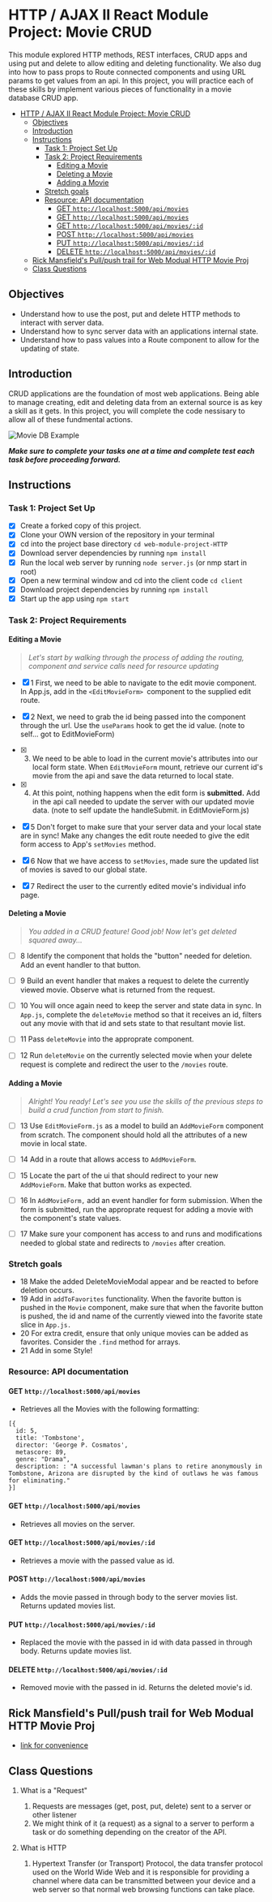 # HTTP / AJAX II React Module Project: Movie CRUD

This module explored HTTP methods, REST interfaces, CRUD apps and using put and delete to allow editing and deleting functionality. We also dug into how to pass props to Route connected components and using URL params to get values from an api. In this project, you will practice each of these skills by implement various pieces of functionality in a movie database CRUD app.

- [HTTP / AJAX II React Module Project: Movie CRUD](#http--ajax-ii-react-module-project-movie-crud)
  - [Objectives](#objectives)
  - [Introduction](#introduction)
  - [Instructions](#instructions)
    - [Task 1: Project Set Up](#task-1-project-set-up)
    - [Task 2: Project Requirements](#task-2-project-requirements)
      - [Editing a Movie](#editing-a-movie)
      - [Deleting a Movie](#deleting-a-movie)
      - [Adding a Movie](#adding-a-movie)
    - [Stretch goals](#stretch-goals)
    - [Resource: API documentation](#resource-api-documentation)
      - [GET `http://localhost:5000/api/movies`](#get-httplocalhost5000apimovies)
      - [GET `http://localhost:5000/api/movies`](#get-httplocalhost5000apimovies-1)
      - [GET `http://localhost:5000/api/movies/:id`](#get-httplocalhost5000apimoviesid)
      - [POST `http://localhost:5000/api/movies`](#post-httplocalhost5000apimovies)
      - [PUT `http://localhost:5000/api/movies/:id`](#put-httplocalhost5000apimoviesid)
      - [DELETE `http://localhost:5000/api/movies/:id`](#delete-httplocalhost5000apimoviesid)
  - [Rick Mansfield's Pull/push trail for Web Modual HTTP Movie Proj](#rick-mansfields-pullpush-trail-for-web-modual-http-movie-proj)
  - [Class Questions](#class-questions)

## Objectives
- Understand how to use the post, put and delete HTTP methods to interact with server data.
- Understand how to sync server data with an applications internal state.
- Understand how to pass values into a Route component to allow for the updating of state.

## Introduction
CRUD applications are the foundation of most web applications. Being able to manage creating, edit and deleting data from an external source is as key a skill as it gets. In this project, you will complete the code nessisary to allow all of these fundmental actions.

![Movie DB Example](project-goals.gif)

***Make sure to complete your tasks one at a time and complete test each task before proceeding forward.***

## Instructions
### Task 1: Project Set Up
* [x] Create a forked copy of this project.
* [x] Clone your OWN version of the repository in your terminal
* [x] cd into the project base directory `cd web-module-project-HTTP`
* [x] Download server dependencies by running `npm install`
* [x] Run the local web server by running `node server.js` (or nmp start in root)
* [x] Open a new terminal window and cd into the client code `cd client`
* [x] Download project dependencies by running `npm install`
* [x] Start up the app using `npm start`

### Task 2: Project Requirements
#### Editing a Movie
> *Let's start by walking through the process of adding the routing, component and service calls need for resource updating*

* [x] 1 First, we need to be able to navigate to the edit movie component. In App.js, add in the `<EditMovieForm> `component to the supplied edit route.

* [x] 2 Next, we need to grab the id being passed into the component through the url. Use the `useParams` hook to get the id value. (note to self... got to EditMovieForm)

* [x] 3. We need to be able to load in the current movie's attributes into our local form state. When `EditMovieForm` mount, retrieve our current id's movie from the api and save the data returned to local state.

* [x] 4. At this point, nothing happens when the edit form is **submitted.** Add in the api call needed to update the server with our updated movie data. (note to self update the handleSubmit. in EditMovieForm.js)

* [x] 5 Don't forget to make sure that your server data and your local state are in sync! Make any changes the edit route needed to give the edit form access to App's `setMovies` method.

* [x] 6 Now that we have access to `setMovies`, made sure the updated list of movies is saved to our global state.

* [x] 7 Redirect the user to the currently edited movie's individual info page.

#### Deleting a Movie
> *You added in a CRUD feature! Good job! Now let's get deleted squared away...*

* [ ] 8 Identify the component that holds the "button" needed for deletion. Add an event handler to that button.

* [ ] 9 Build an event handler that makes a request to delete the currently viewed movie. Observe what is returned from the request.

* [ ] 10 You will once again need to keep the server and state data in sync. In `App.js`, complete the `deleteMovie` method so that it receives an id, filters out any movie with that id and sets state to that resultant movie list.

* [ ] 11 Pass `deleteMovie` into the approprate component.

* [ ] 12 Run `deleteMovie` on the currently selected movie when your delete request is complete and redirect the user to the `/movies` route.

#### Adding a Movie
> *Alright! You ready! Let's see you use the skills of the previous steps to build a crud function from start to finish.*

* [ ] 13 Use `EditMovieForm.js` as a model to build an `AddMovieForm` component from scratch. The component should hold all the attributes of a new movie in local state.

* [ ] 14 Add in a route that allows access to `AddMovieForm`.

* [ ] 15 Locate the part of the ui that should redirect to your new `AddMovieForm`. Make that button works as expected.

* [ ] 16 In `AddMovieForm,` add an event handler for form submission. When the form is submitted, run the approprate request for adding a movie with the component's state values.

* [ ] 17 Make sure your component has access to and runs and modifications needed to global state and redirects to `/movies` after creation.

### Stretch goals
- 18 Make the added DeleteMovieModal appear and be reacted to before deletion occurs.
- 19 Add in `addToFavorites` functionality. When the favorite button is pushed in the `Movie` component, make sure that when the favorite button is pushed, the id and name of the currently viewed into the favorite state slice in `App.js.`
- 20 For extra credit, ensure that only unique movies can be added as favorites. Consider the `.find` method for arrays.
- 21 Add in some Style!

### Resource: API documentation 

#### GET `http://localhost:5000/api/movies`
- Retrieves all the Movies with the following formatting:
```
[{
  id: 5,
  title: 'Tombstone',
  director: 'George P. Cosmatos',
  metascore: 89,
  genre: "Drama",
  description: : "A successful lawman's plans to retire anonymously in Tombstone, Arizona are disrupted by the kind of outlaws he was famous for eliminating."
}]
```
#### GET `http://localhost:5000/api/movies`
- Retrieves all movies on the server.

#### GET `http://localhost:5000/api/movies/:id`
- Retrieves a movie with the passed value as id.

#### POST `http://localhost:5000/api/movies`
- Adds the movie passed in through body to the server movies list. Returns updated movies list.

#### PUT `http://localhost:5000/api/movies/:id`
- Replaced the movie with the passed in id with data passed in through body. Returns update movies list.

#### DELETE `http://localhost:5000/api/movies/:id`
- Removed movie with the passed in id. Returns the deleted movie's id.

## Rick Mansfield's Pull/push trail for Web Modual HTTP Movie Proj

- [link for convenience](https://github.com/LambdaSchool/web-module-project-HTTP/pull/54)

## Class Questions
1. What is a "Request" 
   1. Requests are messages (get, post, put, delete) sent to a server or other listener
   2. We might think of it (a request) as a signal to a server to perform a task or do something depending on the creator of the API. 

2. What is HTTP
   1. Hypertext Transfer (or Transport) Protocol, the data transfer protocol used on the World Wide Web and it is responsible for providing a channel where data can be transmitted between your device and a web server so that normal web browsing functions can take place. 
